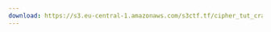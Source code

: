 ```yaml
---
download: https://s3.eu-central-1.amazonaws.com/s3ctf.tf/cipher_tut_crackme1_acidcool178.zip
---
```

